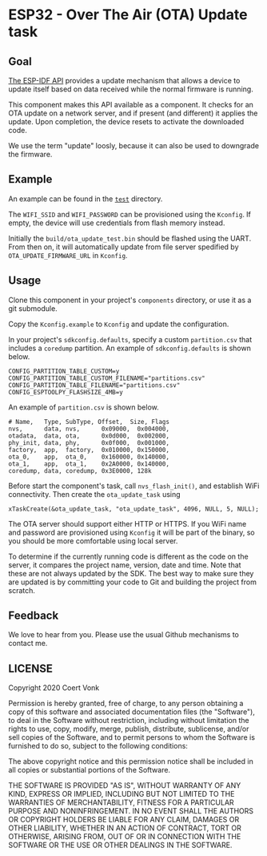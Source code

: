 # ESP32 - Over The Air (OTA) Update task

## Goal

[The ESP-IDF API](https://docs.espressif.com/projects/esp-idf/en/latest/esp32/api-reference/system/ota.html) provides a update mechanism that allows a device to update itself based on data received while the normal firmware is running.

This component makes this API available as a component.  It checks for an OTA update on a network server, and if present (and different) it applies the update.  Upon completion, the device resets to activate the downloaded code.

We use the term "update" loosly, because it can also be used to downgrade the firmware.

## Example

An example can be found in the [`test`](test) directory.

The `WIFI_SSID` and `WIFI_PASSWORD` can be provisioned using the `Kconfig`.  If empty, the device will use credentials from flash memory instead.

Initially the `build/ota_update_test.bin` should be flashed using the UART.  From then on, it will automatically update from file server spedified by `OTA_UPDATE_FIRMWARE_URL` in `Kconfig`.

## Usage

Clone this component in your project's `components` directory, or use it as a git submodule.

Copy the `Kconfig.example` to `Kconfig` and update the configuration.

In your project's `sdkconfig.defaults`, specify  a custom `partition.csv` that includes a `coredump` partition.  An example of `sdkconfig.defaults` is shown below.
```
CONFIG_PARTITION_TABLE_CUSTOM=y
CONFIG_PARTITION_TABLE_CUSTOM_FILENAME="partitions.csv"
CONFIG_PARTITION_TABLE_FILENAME="partitions.csv"
CONFIG_ESPTOOLPY_FLASHSIZE_4MB=y
```

An example of `partition.csv` is shown below.

```
# Name,   Type, SubType, Offset,  Size, Flags
nvs,      data, nvs,      0x09000,  0x004000,
otadata,  data, ota,      0x0d000,  0x002000,
phy_init, data, phy,      0x0f000,  0x001000,
factory,  app,  factory,  0x010000, 0x150000,
ota_0,    app,  ota_0,    0x160000, 0x140000,
ota_1,    app,  ota_1,    0x2A0000, 0x140000,
coredump, data, coredump, 0x3E0000, 128k
```

Before start the component's task, call `nvs_flash_init()`, and establish WiFi connectivity.  Then create the `ota_update_task` using
```
xTaskCreate(&ota_update_task, "ota_update_task", 4096, NULL, 5, NULL);
```

The OTA server should support either HTTP or HTTPS.  If you WiFi name and password are provisioned using `Kconfig` it will be part of the binary, so you should be more comfortable using local server.

To determine if the currently running code is different as the code on the server, it compares the project name, version, date and time.  Note that these are not always updated by the SDK.  The best way to make sure they are updated is by committing your code to Git and building the project from scratch.

## Feedback

We love to hear from you. Please use the usual Github mechanisms to contact me.

## LICENSE

Copyright 2020 Coert Vonk

Permission is hereby granted, free of charge, to any person obtaining a copy of this software and associated documentation files (the "Software"), to deal in the Software without restriction, including without limitation the rights to use, copy, modify, merge, publish, distribute, sublicense, and/or sell copies of the Software, and to permit persons to whom the Software is furnished to do so, subject to the following conditions:

The above copyright notice and this permission notice shall be included in all copies or substantial portions of the Software.

THE SOFTWARE IS PROVIDED "AS IS", WITHOUT WARRANTY OF ANY KIND, EXPRESS OR IMPLIED, INCLUDING BUT NOT LIMITED TO THE WARRANTIES OF MERCHANTABILITY, FITNESS FOR A PARTICULAR PURPOSE AND NONINFRINGEMENT. IN NO EVENT SHALL THE AUTHORS OR COPYRIGHT HOLDERS BE LIABLE FOR ANY CLAIM, DAMAGES OR OTHER LIABILITY, WHETHER IN AN ACTION OF CONTRACT, TORT OR OTHERWISE, ARISING FROM, OUT OF OR IN CONNECTION WITH THE SOFTWARE OR THE USE OR OTHER DEALINGS IN THE SOFTWARE.